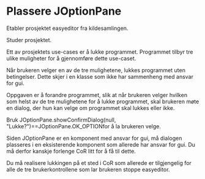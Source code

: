 # Plassere JOptionPane
Etabler prosjektet easyeditor fra kildesamlingen.

Studer prosjektet.

Ett av prosjektets use-cases er å lukke programmet. Programmet tilbyr tre ulike muligheter for å gjennomføre dette use-caset.

Når brukeren velger en av de tre mulighetene, lukkes programmet uten betingelser. Dette skjer i en klasse som ikke har sammenheng med ansvar for gui.

Oppgaven er å forandre programmet, slik at når brukeren velger hvilken som helst av de tre mulighetene for å lukke programmet, skal brukeren møte en dialog, der hun kan velge om programmet skal lukkes eller ikke. 

Bruk JOptionPane.showConfirmDialog(null, "Lukke?")==JOptionPane.OK_OPTIONfor å la brukeren velge.

Siden JOptionPane er en komponent med ansvar for gui, må dialogen plasseres i en eksisterende komponent som allerede har ansvar for gui. Du må derfor kanskje forlenge CoR litt for å få til dette.

Du må realisere lukkingen på et sted i CoR som allerede er tilgjengelig for alle de tre brukerkontrollene som lar brukeren stoppe easyeditor.